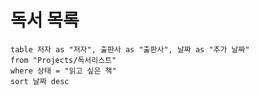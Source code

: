 # 독서 목록

```dataview
table 저자 as "저자", 출판사 as "출판사", 날짜 as "추가 날짜"
from "Projects/독서리스트"
where 상태 = "읽고 싶은 책"
sort 날짜 desc


```



